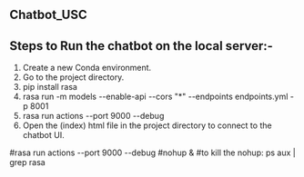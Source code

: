 ## Chatbot_USC

## Steps to Run the chatbot on the local server:- 

1. Create a new Conda environment.
2. Go to the project directory.
3. pip install rasa
4. rasa run -m models --enable-api --cors "*" --endpoints endpoints.yml -p 8001
5. rasa run actions --port 9000 --debug
6. Open the (index) html file in the project directory to connect to the chatbot UI.


#rasa run actions --port 9000 --debug
#nohup   &
#to kill the nohup: ps aux | grep rasa
#


